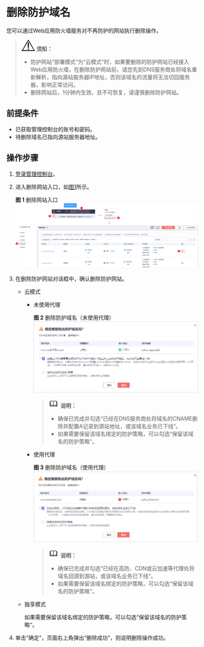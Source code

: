 # 删除防护域名<a name="waf_01_0005"></a>

您可以通过Web应用防火墙服务对不再防护的网站执行删除操作。

>![](public_sys-resources/icon-notice.gif) **须知：**   
>-   防护网站“部署模式“为“云模式“时，如果要删除的防护网站已经接入Web应用防火墙，在删除防护网站前，请您先到DNS服务商处将域名重新解析，指向源站服务器IP地址，否则该域名的流量将无法切回服务器，影响正常访问。  
>-   删除网站后，1分钟内生效，且不可恢复，请谨慎删除防护网站。  

## 前提条件<a name="section2256777914731"></a>

-   已获取管理控制台的账号和密码。
-   待删除域名已指向源站服务器地址。

## 操作步骤<a name="section33468348163811"></a>

1.  [登录管理控制台](https://console.huaweicloud.com/?locale=zh-cn)。
2.  进入删除网站入口，如[图1](#fig5658130814)所示。

    **图 1**  删除网站入口<a name="fig5658130814"></a>  
    ![](figures/删除网站入口.png "删除网站入口")

3.  在删除防护网站对话框中，确认删除防护网站。
    -   云模式
        -   未使用代理

            **图 2**  删除防护域名（未使用代理）<a name="fig1312716273410"></a>  
            ![](figures/删除防护域名（未使用代理）.png "删除防护域名（未使用代理）")

            >![](public_sys-resources/icon-note.gif) **说明：**   
            >-   确保已完成并勾选“已经在DNS服务商处将域名的CNAME删除并配置A记录到源站地址，或该域名业务已下线“。  
            >-   如果需要保留该域名绑定的防护策略，可以勾选“保留该域名的防护策略“。  

        -   使用代理

            **图 3**  删除防护域名（使用代理）<a name="fig34111367355"></a>  
            ![](figures/删除防护域名（使用代理）.png "删除防护域名（使用代理）")

            >![](public_sys-resources/icon-note.gif) **说明：**   
            >-   确保已完成并勾选“已经在高防、CDN或云加速等代理处将域名回源到源站，或该域名业务已下线“。  
            >-   如果需要保留该域名绑定的防护策略，可以勾选“保留该域名的防护策略“。  


    -   独享模式

        如果需要保留该域名绑定的防护策略，可以勾选“保留该域名的防护策略“。

4.  单击“确定“，页面右上角弹出“删除成功“，则说明删除操作成功。

